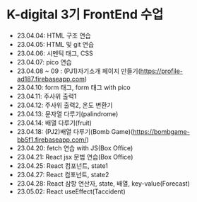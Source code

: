 # K-digital 3기 FrontEnd 수업 
+ 23.04.04: HTML 구조 연습
+ 23.04.05: HTML 및 git 연습
+ 23.04.06: 시멘틱 태그, CSS
+ 23.04.07: pico 연습
+ 23.04.08 ~ 09 : (PJ1)자기소개 페이지 만들기(https://profile-ad187.firebaseapp.com)
+ 23.04.10: form 태그, form 태그 with pico
+ 23.04.11: 주사위 출력1
+ 23.04.12: 주사위 출력2, 온도 변환기
+ 23.04.13: 문자열 다루기(palindrome)
+ 23.04.14: 배열 다루기(fruit)
+ 23.04.18: (PJ2)배열 다루기(Bomb Game)(https://bombgame-bb5f1.firebaseapp.com/)
+ 23.04.20: fetch 연습 with JS(Box Office)
+ 23.04.21: React jsx 문법 연습(Box Office)
+ 23.04.25: React 컴포넌트, state1
+ 23.04.27: React 컴포넌트, state2
+ 23.04.28: React 삼항 연산자, state, 배열, key-value(Forecast)
+ 23.05.02: React useEffect(Taccident)
